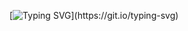 [![Typing SVG](https://readme-typing-svg.demolab.com?font=Fira+Code&weight=600&size=30&pause=1000&color=71A5FD&random=false&width=435&lines=%F0%9F%91%8B+Hello!)](https://git.io/typing-svg)
